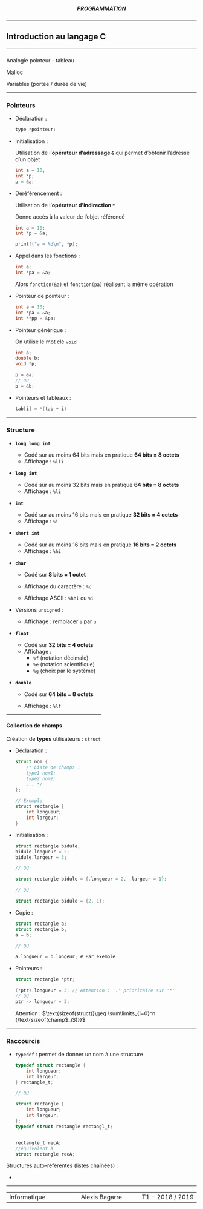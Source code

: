 <h5 style="text-align: center"> PROGRAMMATION </h5>

------

## **Introduction au langage C**

------

### 

Analogie pointeur - tableau

Malloc

Variables (portée / durée de vie)

---

### Pointeurs

- Déclaration :

  ```c
  type *pointeur;
  ```

- Initialisation :

  Utilisation de l’**opérateur d’adressage `&`** qui permet d’obtenir l’adresse d’un objet

  ```c
  int a = 10;
  int *p;
  p = &a;
  ```

- Déréférencement :

  Utilisation de l’**opérateur d’indirection `*`**

  Donne accès à la valeur de l’objet référencé

  ```c
  int a = 10;
  int *p = &a;
  
  printf("a = %d\n", *p);
  ```

- Appel dans les fonctions :

  ```c
  int a;
  int *pa = &a;
  ```

  Alors `fonction(&a)` et `fonction(pa)` réalisent la même opération

- Pointeur de pointeur :

  ```c
  int a = 10;
  int *pa = &a;
  int **pp = &pa;
  ```

- Pointeur générique :

  On utilise le mot clé `void`

  ```c
  int a;
  double b;
  void *p;
  
  p = &a;
  // OU
  p = &b;
  ```

- Pointeurs et tableaux :

  ```c
  tab[i] = *(tab + i)
  ```

---

### Structure

- **`long long int`**

  - Codé sur au moins 64 bits mais en pratique **64 bits = 8 octets**
  - Affichage : `%lli`
- **`long int`**

  - Codé sur au moins 32 bits mais en pratique **64 bits = 8 octets**
  - Affichage : `%li`
- **`int`**

  - Codé sur au moins 16 bits mais en pratique **32 bits = 4 octets**
  - Affichage : `%i`
- **`short int`**

  - Codé sur au moins 16 bits mais en pratique **16 bits = 2 octets**
  - Affichage : `%hi`
- **`char`**

  - Codé sur **8 bits = 1 octet**

  - Affichage du caractère : `%c`

  - Affichage ASCII : `%hhi` ou `%i`
- Versions `unsigned` :

  - Affichage : remplacer `i` par `u`
- **`float`**
  - Codé sur **32 bits = 4 octets**
  - Affichage : 
    - `%f` (notation décimale)
    - `%e` (notation scientifique)
    - `%g` (choix par le système)
- **`double`**
  - Codé sur **64 bits = 8 octets**

  - Affichage : `%lf`


<hr width="50%">

#### Collection de champs

Création de **types** utilisateurs : `struct`

- Déclaration :

  ```c
  struct nom {
      /* Liste de champs :
      type1 nom1;
      type2 nom2;
      ... */
  };
  ```

  ```c
  // Exemple
  struct rectangle {
      int longueur;
      int largeur;
  }
  ```

- Initialisation :

  ```c
  struct rectangle bidule;
  bidule.longueur = 2;
  bidule.largeur = 3;
  
  // OU
  
  struct rectangle bidule = {.longueur = 2, .largeur = 1};
  
  // OU
  
  struct rectangle bidule = {2, 1};
  ```

- Copie : 

  ```c
  struct rectangle a;
  struct rectangle b;
  a = b;
  
  // OU
  
  a.longueur = b.longeur; # Par exemple
  ```

- Pointeurs :

  ```c
  struct rectangle *ptr;
  
  (*ptr).longueur = 3; // Attention : '.' prioritaire sur '*'
  // OU
  ptr -> longueur = 3;
  ```

  Attention : $\text{sizeof(struct)}\geq \sum\limits_{i=0}^n {\text{sizeof(champ$_i$)}}$

---

### Raccourcis

- `typedef` : permet de donner un nom à une structure

  ```c
  typedef struct rectangle {
      int longueur;
      int largeur;
  } rectangle_t;
  
  // OU
  
  struct rectangle {
      int longueur;
      int largeur;
  };
  typedef struct rectangle rectangl_t;
  
  
  rectangle_t recA;
  //équivalent à
  struct rectangle recA;
  ```



Structures auto-référentes (listes chaînées) :

- 



------

<table width="90%">
<tr>
<td style="width: 30%; text-align: left; background:transparent; border:0;">Informatique</td>
<td style="width: 30%; text-align: center; background:transparent; border:0;">Alexis Bagarre</td>
<td style="width: 30%; text-align: right; background:transparent; border:0;">T1 - 2018 / 2019</td>
</tr>
</table>